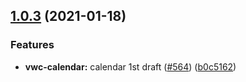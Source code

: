 ## [1.0.3](https://github.com/vonage/vivid/compare/v1.0.2...v1.0.3) (2021-01-18)


### Features

* **vwc-calendar:** calendar 1st draft ([#564](https://github.com/vonage/vivid/issues/564)) ([b0c5162](https://github.com/vonage/vivid/commit/b0c516268b68f3adf9fa40141fcd87e1962a1b22))



